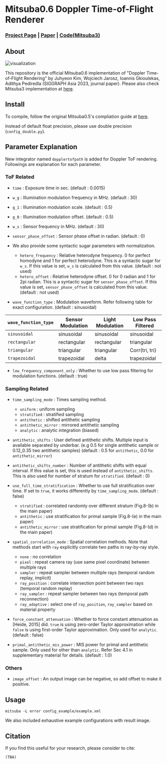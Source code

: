 # Mitsuba0.6 Doppler Time-of-Flight Renderer

### [Project Page](https://juhyeonkim95.github.io/project-pages/dopplertof/) | [Paper](https://arxiv.org/abs/2309.16163) | [Code(Mitsuba3)](https://github.com/juhyeonkim95/Mitsuba3DopplerToF)
## About
![visualization](assets/teaser.gif)
<!-- This repository is the official Mitsuba3 implementation of "Doppler Time-of-Flight Rendering" (SIGGRAPH Asia 2023, journal paper).
Please also check Mitsuba0.5 implementation at [here](https://anonymous.4open.science/r/MitsubaDopplerToF-EAC7/README.md). -->
This repository is the official Mitsuba0.6 implementation of "Doppler Time-of-Flight Rendering" by Juhyeon Kim, Wojciech Jarosz, Ioannis Gkioulekas, Adithya Pediredla (SIGGRAPH Asia 2023, journal paper).
Please also check Mitsuba3 implementation at [here](https://github.com/juhyeonkim95/Mitsuba3DopplerToF).

## Install
To compile, follow the original Mitsuba0.5's compliation guide at [here](https://github.com/mitsuba-renderer/mitsuba).

Instead of default float precision, please use double precision (`config_double.py`).

## Parameter Explanation
New integrator named `dopplertofpath` is added for Doppler ToF rendering.
Followings are explanation for each parameter.

### ToF Related
* `time` : Exposure time in sec. (default : 0.0015)
* `w_g` : Illumination modulation frequency in MHz. (default : 30)
* `g_1` : Illumination modulation scale. (default : 0.5)
* `g_0` : Illumination modulation offset. (default : 0.5)
* `w_s` : Sensor frequency in MHz. (default : 30)
* `sensor_phase_offset` : Sensor phase offset in radian. (default : 0)

* We also provide some syntactic sugar parameters with normalization.
    * `hetero_frequency` : Relative heterodyne frequency. 0 for perfect homodyne and 1 for perfect heterodyne. This is a syntactic sugar for `w_s`. If this value is set, `w_s` is calculated from this value. (default : not used)
    * `hetero_offset` : Relative heterodyne offset. 0 for 0 radian and 1 for 2pi radian. This is a syntactic sugar for `sensor_phase_offset`. If this value is set, `sensor_phase_offset` is calculated from this value. (default : not used)


* `wave_function_type` : Modulation waveform. Refer following table for exact configuration. (default : sinusoidal)

| `wave_function_type` | Sensor Modulation | Light Modulation | Low Pass Filtered |
|-------------|-------------------|------------------|-------------------|
| `sinusoidal`  | sinusoidal        | sinusoidal       | sinusoidal        |
| `rectangular` | rectangular       | rectangular      | triangular        |
| `triangular`  | triangular        | triangular       | Corr(tri, tri)    |
| `trapezoidal` | trapezoidal       | delta            | trapezoidal       |

* `low_frequency_component_only` : Whether to use low pass filtering for modulation functions. (default : true)


### Sampling Related
* `time_sampling_mode` : Times sampling method.
    * `uniform` : uniform sampling
    * `stratified` : stratified sampling
    * `antithetic` : shifted antithetic sampling
    * `antithetic_mirror` : mirrored antithetic sampling
    * `analytic` : analytic integration (biased)

* `antithetic_shifts` : User defined antithetic shifts. Multiple input is available separated by underbar. (e.g 0.5 for single antithetic sample or 0.12_0.35 two antithetic samples) (default : 0.5 for `antithetic`, 0.0 for `antithetic_mirror`)
* `antithetic_shifts_number` : Number of antithetic shifts with equal interval. If this value is set, this is used instead of `antithetic_shifts`. This is also used for number of stratum for `stratified`. (default : 0)
* `use_full_time_stratification` : Whether to use full stratification over time. If set to `true`, it works differently by `time_sampling_mode`. (default : false)
    * `stratified` : correlated randomly over different stratum (Fig.8-(b) in the main paper)
    * `antithetic` : use stratification for primal sample (Fig.8-(e) in the main paper)
    * `antithetic_mirror` : use stratification for primal sample (Fig.8-(d) in the main paper)

* `spatial_correlation_mode` : Spatial correlation methods. Note that methods start with `ray` explicitly correlate two paths in ray-by-ray style.
    * `none` : no correlation
    * `pixel` : repeat camera ray (use same pixel coordinate) between multiple rays
    * `sampler` : repeat sampler between multiple rays (temporal random replay, implicit)
    * `ray_position` : correlate intersection point between two rays (temporal random replay)
    * `ray_sampler` : repeat sampler between two rays (temporal path reconnection)
    * `ray_adaptive` : select one of `ray_position`, `ray_sampler` based on material property

* `force_constant_attenuation` : Whether to force constant attenuation as [Heide, 2015] did. `true` is using zero-order Taylor approximation while `false` is using first-order Taylor approximation. Only used for `analytic`. (default : false)
* `primal_antithetic_mis_power` : MIS power for primal and antithetic sample. Only used for other than `analytic`. Refer Sec 4.1 in supplementary material for details. (default : 1.0)

### Others
* `image_offset` :  An output image can be negative, so add offset to make it positive.

## Usage
```
mitsuba -L error config_example/example.xml
```
We also included exhaustive example configurations with result image.

## Citation
If you find this useful for your research, please consider to cite:
```
(TBA)
```
